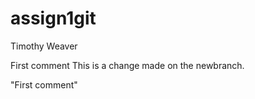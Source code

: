 # assign1git
Timothy Weaver

First comment
This is a change made on the newbranch.


"First comment"

